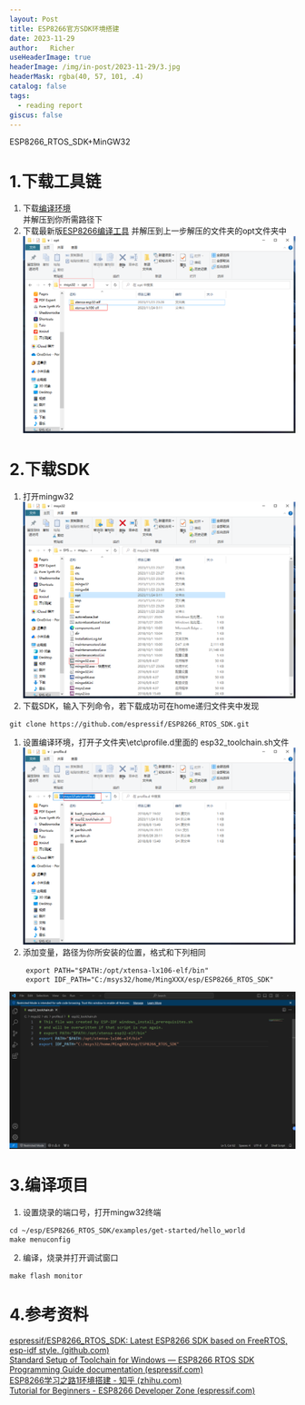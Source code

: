 ```yaml
---
layout: Post
title: ESP8266官方SDK环境搭建
date: 2023-11-29
author:   Richer 
useHeaderImage: true
headerImage: /img/in-post/2023-11-29/3.jpg
headerMask: rgba(40, 57, 101, .4)
catalog: false
tags: 
  - reading report
giscus: false  
---
```


ESP8266_RTOS_SDK+MinGW32
# 1.下载工具链  
1. 下载[编译环境](https://dl.espressif.com/dl/esp32_win32_msys2_environment_and_toolchain-20181001.zip)  
    并解压到你所需路径下
2. 下载最新版[ESP8266编译工具](https://dl.espressif.com/dl/xtensa-lx106-elf-gcc8_4_0-esp-2020r3-win32.zip)
   并解压到上一步解压的文件夹的opt文件夹中
![[解压到opt文件夹位置.png]](../.vuepress/public/img/in-post/2023-11-29/解压到opt文件夹位置.png)
# 2.下载SDK
1. 打开mingw32![[mingw32位置.png]](../.vuepress/public/img/in-post/2023-11-29/mingw32位置.png)
2. 下载SDK，输入下列命令，若下载成功可在home递归文件夹中发现
```shell
git clone https://github.com/espressif/ESP8266_RTOS_SDK.git 
```
1. 设置编译环境，打开子文件夹\etc\profile.d里面的 esp32_toolchain.sh文件![[esp32_toolchain文件位置.png]](../.vuepress/public/img/in-post/2023-11-29/esp32_toolchain文件位置.png)
2. 添加变量，路径为你所安装的位置，格式和下列相同
```shell
	export PATH="$PATH:/opt/xtensa-lx106-elf/bin"
	export IDF_PATH="C:/msys32/home/MingXXX/esp/ESP8266_RTOS_SDK"
```
![[添加变量.png]](../.vuepress/public/img/in-post/2023-11-29/添加变量.png)
# 3.编译项目
1. 设置烧录的端口号，打开mingw32终端
```shell
cd ~/esp/ESP8266_RTOS_SDK/examples/get-started/hello_world
make menuconfig
```
2. 编译，烧录并打开调试窗口
```shell
make flash monitor
```
# 4.参考资料
[espressif/ESP8266_RTOS_SDK: Latest ESP8266 SDK based on FreeRTOS, esp-idf style. (github.com)](https://github.com/espressif/ESP8266_RTOS_SDK)  
[Standard Setup of Toolchain for Windows — ESP8266 RTOS SDK Programming Guide documentation (espressif.com)](https://docs.espressif.com/projects/esp8266-rtos-sdk/en/latest/get-started/windows-setup.html)  
[ESP8266学习之路1环境搭建 - 知乎 (zhihu.com)](https://zhuanlan.zhihu.com/p/388980614)  
[Tutorial for Beginners - ESP8266 Developer Zone (espressif.com)](https://bbs.espressif.com/viewtopic.php?f=67&t=821)